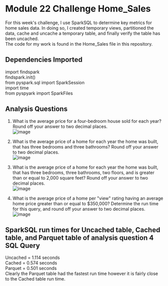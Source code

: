 # Module 22 Challenge Home_Sales
For this week's challenge, I use SparkSQL to determine key metrics for home sales data. In doing so, I created temporary views, partitioned the data, cache and uncache a temporary table, and finally verify the table has been uncached.  
The code for my work is found in the Home_Sales file in this repository.

## Dependencies Imported
import findspark  
findspark.init()  
from pyspark.sql import SparkSession  
import time  
from pyspyark import SparkFiles  

## Analysis Questions 
1. What is the average price for a four-bedroom house sold for each year? Round off your answer to two decimal places.  
![image](https://github.com/user-attachments/assets/6f6cb1a9-3570-4c6e-abe3-ed277770e1f3)  

2. What is the average price of a home for each year the home was built, that has three bedrooms and three bathrooms? Round off your answer to two decimal places.  
![image](https://github.com/user-attachments/assets/73e0d106-7411-4cdf-a3a6-4e830b41ed29)  

3. What is the average price of a home for each year the home was built, that has three bedrooms, three bathrooms, two floors, and is greater than or equal to 2,000 square feet? Round off your answer to two decimal places.  
![image](https://github.com/user-attachments/assets/05d29c11-7167-48e1-8294-f2512dc1c705)

4. What is the average price of a home per "view" rating having an average home price greater than or equal to $350,000? Determine the run time for this query, and round off your answer to two decimal places.
   ![image](https://github.com/user-attachments/assets/931d6e0f-aa81-4cce-9094-b64a4acbe557)

## SparkSQL run times for Uncached table, Cached table, and Parquet table of analysis question 4 SQL Query
Uncached  = 1.114 seconds  
Cached = 0.574 seconds  
Parquet = 0.501 seconds  
Clearly the Parquet table had the fastest run time however it is fairly close to the Cached table run time.


